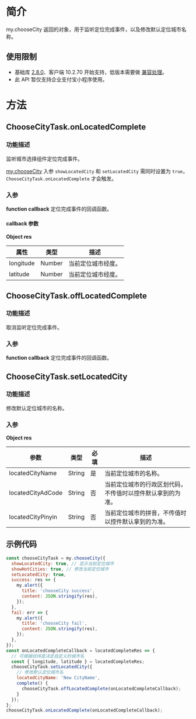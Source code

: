 # 简介

my.chooseCity 返回的对象，用于监听定位完成事件，以及修改默认定位城市名称。

## 使用限制

- 基础库 [2.8.0](https://opendocs.alipay.com/mini/framework/lib-upgrade-v2)、客户端 10.2.70 开始支持，低版本需要做 [兼容处理](https://opendocs.alipay.com/mini/framework/compatibility)。
- 此 API 暂仅支持企业支付宝小程序使用。

# 方法

## ChooseCityTask.onLocatedComplete

### 功能描述
监听城市选择组件定位完成事件。

[my.chooseCity](https://opendocs.alipay.com/mini/api/ui-city) 入参 `showLocatedCity` 和 `setLocatedCity` 需同时设置为 `true`，`ChooseCityTask.onLocatedComplete` 才会触发。

### 入参
**function callback** 定位完成事件的回调函数。

#### callback 参数
**Object res**

| **属性** | **类型** | **描述** |
| --- | --- | --- |
| longitude | Number | 当前定位城市经度。 |
| latitude | Number | 当前定位城市经度。 |

## ChooseCityTask.offLocatedComplete

### 功能描述
取消监听定位完成事件。

### 入参
**function callback** 定位完成事件的回调函数。

## ChooseCityTask.setLocatedCity

### 功能描述
修改默认定位城市的名称。

### 入参
**Object res**

| **参数** | **类型** | **必填** | **描述** |
| --- | --- | --- | --- |
| locatedCityName | String | 是 | 当前定位城市的名称。 |
| locatedCityAdCode | String | 否 | 当前定位城市的行政区划代码，不传值时以控件默认拿到的为准。 |
| locatedCityPinyin | String | 否 | 当前定位城市的拼音，不传值时以控件默认拿到的为准。 |


## 示例代码
```javascript
const chooseCityTask = my.chooseCity({
  showLocatedCity: true, // 显示当前定位城市
  showHotCities: true, // 修改当前定位城市
  setLocatedCity: true,
  success: res => {
    my.alert({
      title: 'chooseCity success',
      content: JSON.stringify(res),
    });
  },
  fail: err => {
    my.alert({
      title: 'chooseCity fail',
      content: JSON.stringify(res),
    });
  },
});
const onLocatedCompleteCallback = locatedCompleteRes => {
  // 可根据经纬度决定自定义的城市名
  const { longitude, latitude } = locatedCompleteRes;
  chooseCityTask.setLocatedCity({
    // 修改默认定位城市名
    locatedCityName: 'New CityName',
    complete() {
      chooseCityTask.offLocatedComplete(onLocatedCompleteCallback);
    }
  });
};
chooseCityTask.onLocatedComplete(onLocatedCompleteCallback);
```
